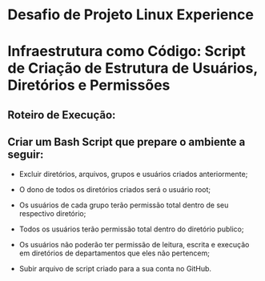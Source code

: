 # Desafio de Projeto Linux Experience

# Infraestrutura como Código: Script de Criação de Estrutura de Usuários, Diretórios e Permissões

## Roteiro de Execução: 

## Criar um Bash Script que prepare o ambiente a seguir:  

 - Excluir diretórios, arquivos, grupos e usuários criados anteriormente;

 - O dono de todos os diretórios criados será o usuário root;

 - Os usuários de cada grupo terão permissão total dentro de seu respectivo diretório;

 - Todos os usuários terão permissão total dentro do diretório publico;

 - Os usuários não poderão ter permissão de leitura, escrita e execução em diretórios de departamentos que eles não pertencem;

 - Subir arquivo de script criado para a sua conta no GitHub.
